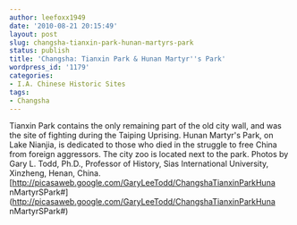 ```yaml
---
author: leefoxx1949
date: '2010-08-21 20:15:49'
layout: post
slug: changsha-tianxin-park-hunan-martyrs-park
status: publish
title: 'Changsha: Tianxin Park & Hunan Martyr''s Park'
wordpress_id: '1179'
categories:
- I.A. Chinese Historic Sites
tags:
- Changsha
---
```


Tianxin Park contains the only remaining part of the old city wall, and was
the site of fighting during the Taiping Uprising. Hunan Martyr's Park, on Lake
Nianjia, is dedicated to those who died in the struggle to free China from
foreign aggressors. The city zoo is located next to the park. Photos by Gary
L. Todd, Ph.D., Professor of History, Sias International University, Xinzheng,
Henan, China. [http://picasaweb.google.com/GaryLeeTodd/ChangshaTianxinParkHuna
nMartyrSPark#](http://picasaweb.google.com/GaryLeeTodd/ChangshaTianxinParkHuna
nMartyrSPark#)

